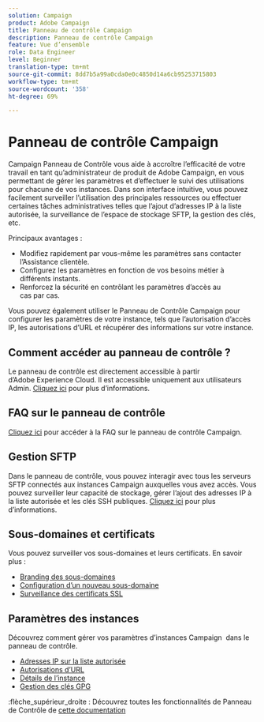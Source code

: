 ```yaml
---
solution: Campaign
product: Adobe Campaign
title: Panneau de contrôle Campaign
description: Panneau de contrôle Campaign
feature: Vue d’ensemble
role: Data Engineer
level: Beginner
translation-type: tm+mt
source-git-commit: 8dd7b5a99a0cda0e0c4850d14a6cb95253715803
workflow-type: tm+mt
source-wordcount: '358'
ht-degree: 69%

---
```


# Panneau de contrôle Campaign

Campaign Panneau de Contrôle vous aide à accroître l’efficacité de votre travail en tant qu’administrateur de produit de Adobe Campaign, en vous permettant de gérer les paramètres et d’effectuer le suivi des utilisations pour chacune de vos instances. Dans son interface intuitive, vous pouvez facilement surveiller l’utilisation des principales ressources ou effectuer certaines tâches administratives telles que l’ajout d’adresses IP à la liste autorisée, la surveillance de l’espace de stockage SFTP, la gestion des clés, etc.

Principaux avantages :

* Modifiez rapidement par vous-même les paramètres sans contacter l’Assistance clientèle.
* Configurez les paramètres en fonction de vos besoins métier à différents instants.
* Renforcez la sécurité en contrôlant les paramètres d’accès au cas par cas.

Vous pouvez également utiliser le Panneau de Contrôle Campaign pour configurer les paramètres de votre instance, tels que l’autorisation d’accès IP, les autorisations d’URL et récupérer des informations sur votre instance.

## Comment accéder au panneau de contrôle ?

Le panneau de contrôle est directement accessible à partir d’Adobe Experience Cloud. Il est accessible uniquement aux utilisateurs Admin. [Cliquez ici](https://experienceleague.adobe.com/docs/control-panel/using/discover-control-panel/accessing-control-panel.html) pour plus d’informations.

## FAQ sur le panneau de contrôle

[Cliquez ici](https://experienceleague.adobe.com/docs/control-panel/using/discover-control-panel/key-features.html) pour accéder à la FAQ sur le panneau de contrôle Campaign.

## Gestion SFTP

Dans le panneau de contrôle, vous pouvez interagir avec tous les serveurs SFTP connectés aux instances Campaign auxquelles vous avez accès. Vous pouvez surveiller leur capacité de stockage, gérer l’ajout des adresses IP à la liste autorisée et les clés SSH publiques. [Cliquez ici](https://experienceleague.adobe.com/docs/control-panel/using/sftp-management/about-sftp-management.html?lang=fr#sftp-management) pour plus d’informations.

## Sous-domaines et certificats

Vous pouvez surveiller vos sous-domaines et leurs certificats. En savoir plus :
* [Branding des sous-domaines](https://experienceleague.adobe.com/docs/control-panel/using/subdomains-and-certificates/subdomains-branding.html)
* [Configuration d’un nouveau sous-domaine](https://experienceleague.adobe.com/docs/control-panel/using/subdomains-and-certificates/setting-up-new-subdomain.html)
* [Surveillance des certificats SSL](https://experienceleague.adobe.com/docs/control-panel/using/subdomains-and-certificates/monitoring-ssl-certificates.html)

## Paramètres des instances

Découvrez comment gérer vos paramètres d’instances Campaign  dans le panneau de contrôle.
* [Adresses IP sur la liste autorisée](https://experienceleague.adobe.com/docs/control-panel/using/instances-settings/ip-allow-listing-instance-access.html?lang=fr)
* [Autorisations d’URL](https://experienceleague.adobe.com/docs/control-panel/using/instances-settings/url-permissions.html?lang=fr)
* [Détails de l’instance](https://experienceleague.adobe.com/docs/control-panel/using/instances-settings/instance-details.html)
* [Gestion des clés GPG](https://experienceleague.adobe.com/docs/control-panel/using/instances-settings/gpg-keys-management.html)

:flèche_supérieur_droite : Découvrez toutes les fonctionnalités de Panneau de Contrôle de [cette documentation](https://experienceleague.adobe.com/docs/control-panel/using/control-panel-home.html?lang=fr)
